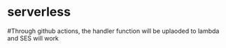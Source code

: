 # serverless

#Through github actions, the handler function will be uplaoded to lambda and SES will work